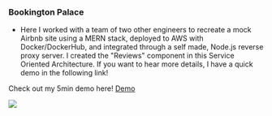 ### Bookington Palace
- Here I worked with a team of two other engineers to recreate a mock Airbnb site using a MERN stack, deployed to AWS with Docker/DockerHub, and integrated through a self made, Node.js reverse proxy server. I created the "Reviews" component in this Service Oriented Architecture. If you want to hear more details, I have a quick demo in the following link!

Check out my 5min demo here! [Demo](https://youtu.be/5m8Xug6EbPI)

![](/ReadMeAssets/BookingtonPdemo.gif)